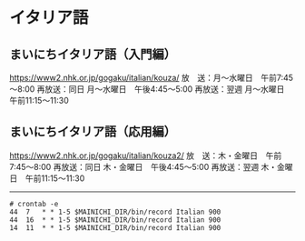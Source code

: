 # イタリア語

## まいにちイタリア語（入門編）
https://www2.nhk.or.jp/gogaku/italian/kouza/
放　送：月～水曜日　午前7:45～8:00
再放送：同日 月～水曜日　午後4:45～5:00
再放送：翌週 月～水曜日　午前11:15～11:30

## まいにちイタリア語（応用編）
https://www2.nhk.or.jp/gogaku/italian/kouza2/
放　送：木・金曜日　午前7:45～8:00
再放送：同日 木・金曜日　午後4:45～5:00
再放送：翌週 木・金曜日　午前11:15～11:30


----

```
# crontab -e
44  7   * * 1-5 $MAINICHI_DIR/bin/record Italian 900
44  16  * * 1-5 $MAINICHI_DIR/bin/record Italian 900
14  11  * * 1-5 $MAINICHI_DIR/bin/record Italian 900
```

